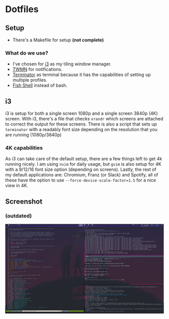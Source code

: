 # Dotfiles

## Setup
* There's a Makefile for setup **(not complete)**

### What do we use?
* I've chosen for [i3](https://i3wm.org) as my tiling window manager.
* [TWMN](https://github.com/sboli/twmn) for notifications.
* [Terminator](https://gnometerminator.blogspot.nl) as terminal because it has the capabilities of setting up multiple profiles.
* [Fish Shell](https://fishshell.com) instead of bash.

## i3
i3 is setup for both a single screen 1080p and a single screen 3840p (4K) screen.
With i3, there's a file that checks `xrandr` which screens are attached to correct the output for these screens.
There is also a script that sets up `terminator` with a readably font size depending on the resolution that you are running (1080p/3840p)

### 4K capabilities
As i3 can take care of the default setup, there are a few things left to get 4k running nicely.
I am using `nvim` for daily usage, but `gvim` is also setup for 4K with a 9/12/16 font size option (depending on screens).
Lastly, the rest of my default applications are: Chromium, Franz (or Slack) and Spotify, all of these have the option to use `--force-device-scale-factor=1.5` for a nice view in
4K.

## Screenshot
### (outdated)
![setup](screenshot.png)


